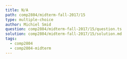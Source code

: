 ```yaml
---
title: N/A
path: comp2804/midterm-fall-2017/15
type: multiple-choice
author: Michiel Smid
question: comp2804/midterm-fall-2017/15/question.ts
solution: comp2804/midterm-fall-2017/15/solution.md
tags:
  - comp2804
  - comp2804-midterm
---
```


